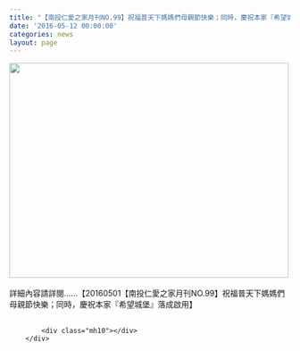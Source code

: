 ```yaml
---
title: "【南投仁愛之家月刊NO.99】祝福普天下媽媽們母親節快樂；同時，慶祝本家『希望城堡』落成啟用"
date: '2016-05-12 00:00:00'
categories: news
layout: page
---
```


<div class="text">
			<div>
	<img alt="" src="http://lsapp.leishan.com.tw/UserFiles/images/500%2812%29.jpg" style="width: 500px; height: 385px;"></div>
<div>
	&nbsp;</div>
<div>
	<div>
		詳細內容請詳閱......【20160501【南投仁愛之家月刊NO.99】祝福普天下媽媽們母親節快樂；同時，慶祝本家『希望城堡』落成啟用】</div>
</div>
<div>
	&nbsp;</div>

			<div class="mh10"></div>
		</div>
